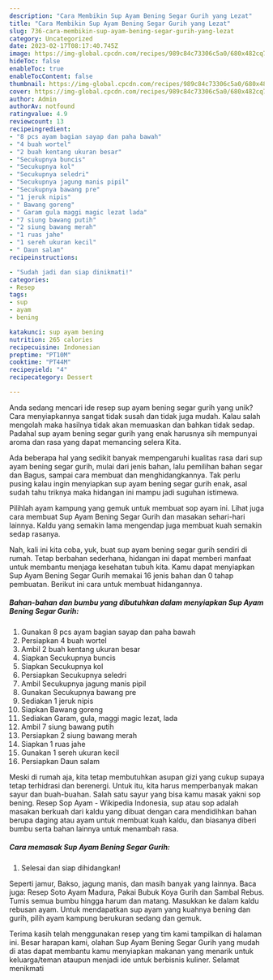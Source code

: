```yaml
---
description: "Cara Membikin Sup Ayam Bening Segar Gurih yang Lezat"
title: "Cara Membikin Sup Ayam Bening Segar Gurih yang Lezat"
slug: 736-cara-membikin-sup-ayam-bening-segar-gurih-yang-lezat
category: Uncategorized
date: 2023-02-17T08:17:40.745Z
image: https://img-global.cpcdn.com/recipes/989c84c73306c5a0/680x482cq70/sup-ayam-bening-segar-gurih-foto-resep-utama.jpg
hideToc: false
enableToc: true
enableTocContent: false
thumbnail: https://img-global.cpcdn.com/recipes/989c84c73306c5a0/680x482cq70/sup-ayam-bening-segar-gurih-foto-resep-utama.jpg
cover: https://img-global.cpcdn.com/recipes/989c84c73306c5a0/680x482cq70/sup-ayam-bening-segar-gurih-foto-resep-utama.jpg
author: Admin
authorAv: notfound
ratingvalue: 4.9
reviewcount: 13
recipeingredient:
- "8 pcs ayam bagian sayap dan paha bawah"
- "4 buah wortel"
- "2 buah kentang ukuran besar"
- "Secukupnya buncis"
- "Secukupnya kol"
- "Secukupnya seledri"
- "Secukupnya jagung manis pipil"
- "Secukupnya bawang pre"
- "1 jeruk nipis"
- " Bawang goreng"
- " Garam gula maggi magic lezat lada"
- "7 siung bawang putih"
- "2 siung bawang merah"
- "1 ruas jahe"
- "1 sereh ukuran kecil"
- " Daun salam"
recipeinstructions:

- "Sudah jadi dan siap dinikmati!"
categories:
- Resep
tags:
- sup
- ayam
- bening

katakunci: sup ayam bening 
nutrition: 265 calories
recipecuisine: Indonesian
preptime: "PT10M"
cooktime: "PT44M"
recipeyield: "4"
recipecategory: Dessert

---
```





Anda sedang mencari ide resep sup ayam bening segar gurih yang unik? Cara menyiapkannya sangat tidak susah dan tidak juga mudah. Kalau salah mengolah maka hasilnya tidak akan memuaskan dan bahkan tidak sedap. Padahal sup ayam bening segar gurih yang enak harusnya sih mempunyai aroma dan rasa yang dapat memancing selera Kita.





Ada beberapa hal yang sedikit banyak mempengaruhi kualitas rasa dari sup ayam bening segar gurih, mulai dari jenis bahan, lalu pemilihan bahan segar dan Bagus, sampai cara membuat dan menghidangkannya. Tak perlu pusing kalau ingin menyiapkan sup ayam bening segar gurih enak,      asal sudah tahu triknya maka hidangan ini mampu jadi suguhan istimewa.














Pilihlah ayam kampung yang gemuk untuk membuat sop ayam ini. Lihat juga cara membuat Sup Ayam Bening Segar Gurih dan masakan sehari-hari lainnya. Kaldu yang semakin lama mengendap juga membuat kuah semakin sedap rasanya.






Nah, kali ini kita coba, yuk, buat sup ayam bening segar gurih sendiri di rumah. Tetap berbahan sederhana, hidangan ini dapat memberi manfaat untuk membantu menjaga kesehatan tubuh kita. Kamu dapat menyiapkan Sup Ayam Bening Segar Gurih memakai 16 jenis bahan dan 0 tahap pembuatan. Berikut ini cara untuk membuat hidangannya.

<!--inarticleads1-->

##### Bahan-bahan dan bumbu yang dibutuhkan dalam menyiapkan Sup Ayam Bening Segar Gurih:

1. Gunakan 8 pcs ayam bagian sayap dan paha bawah
1. Persiapkan 4 buah wortel
1. Ambil 2 buah kentang ukuran besar
1. Siapkan Secukupnya buncis
1. Siapkan Secukupnya kol
1. Persiapkan Secukupnya seledri
1. Ambil Secukupnya jagung manis pipil
1. Gunakan Secukupnya bawang pre
1. Sediakan 1 jeruk nipis
1. Siapkan  Bawang goreng
1. Sediakan  Garam, gula, maggi magic lezat, lada
1. Ambil 7 siung bawang putih
1. Persiapkan 2 siung bawang merah
1. Siapkan 1 ruas jahe
1. Gunakan 1 sereh ukuran kecil
1. Persiapkan  Daun salam


Meski di rumah aja, kita tetap membutuhkan asupan gizi yang cukup supaya tetap terhidrasi dan berenergi. Untuk itu, kita harus memperbanyak makan sayur dan buah-buahan. Salah satu sayur yang bisa kamu masak yakni sop bening. Resep Sop Ayam - Wikipedia Indonesia, sup atau sop adalah masakan berkuah dari kaldu yang dibuat dengan cara mendidihkan bahan berupa daging atau ayam untuk membuat kuah kaldu, dan biasanya diberi bumbu serta bahan lainnya untuk menambah rasa. 

<!--inarticleads2-->

##### Cara memasak Sup Ayam Bening Segar Gurih:


1. Selesai dan siap dihidangkan!

Seperti jamur, Bakso, jagung manis, dan masih banyak yang lainnya. Baca juga: Resep Soto Ayam Madura, Pakai Bubuk Koya Gurih dan Sambal Rebus. Tumis semua bumbu hingga harum dan matang. Masukkan ke dalam kaldu rebusan ayam. Untuk mendapatkan sup ayam yang kuahnya bening dan gurih, pilih ayam kampung berukuran sedang dan gemuk. 

Terima kasih telah menggunakan resep yang tim kami tampilkan di halaman ini. Besar harapan kami, olahan Sup Ayam Bening Segar Gurih yang mudah di atas dapat membantu kamu menyiapkan makanan yang menarik untuk keluarga/teman ataupun menjadi ide untuk berbisnis kuliner. Selamat menikmati
